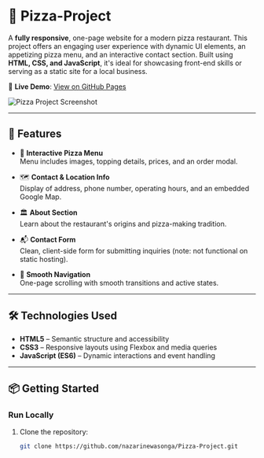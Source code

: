 # 🍕 Pizza-Project

A **fully responsive**, one-page website for a modern pizza restaurant. This project offers an engaging user experience with dynamic UI elements, an appetizing pizza menu, and an interactive contact section. Built using **HTML, CSS, and JavaScript**, it's ideal for showcasing front-end skills or serving as a static site for a local business.

🔗 **Live Demo**: [View on GitHub Pages](https://nazarinewasonga.github.io/Pizza-Project/)

![Pizza Project Screenshot](https://user-images.githubusercontent.com/74545016/114166494-7844f180-9936-11eb-83b0-b69f9d309ceb.png)

---

## 🚀 Features

- 🍕 **Interactive Pizza Menu**  
  Menu includes images, topping details, prices, and an order modal.

- 🗺️ **Contact & Location Info**  
  Display of address, phone number, operating hours, and an embedded Google Map.

- 🏛️ **About Section**  
  Learn about the restaurant's origins and pizza-making tradition.

- 📬 **Contact Form**  
  Clean, client-side form for submitting inquiries (note: not functional on static hosting).

- 🎯 **Smooth Navigation**  
  One-page scrolling with smooth transitions and active states.

---

## 🛠️ Technologies Used

- **HTML5** – Semantic structure and accessibility
- **CSS3** – Responsive layouts using Flexbox and media queries
- **JavaScript (ES6)** – Dynamic interactions and event handling

---

## 📦 Getting Started

### Run Locally

1. Clone the repository:
   ```bash
   git clone https://github.com/nazarinewasonga/Pizza-Project.git
